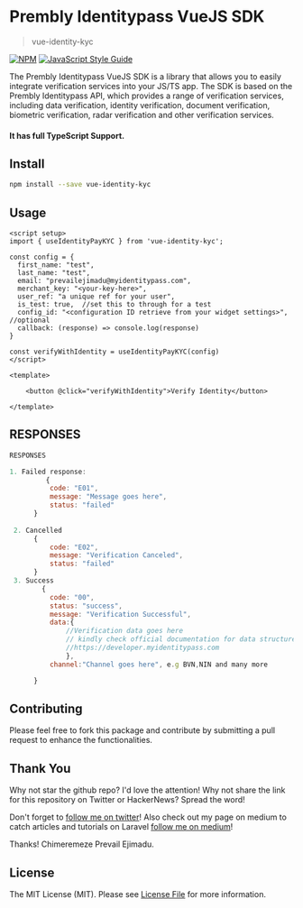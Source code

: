 # Prembly Identitypass VueJS SDK
> vue-identity-kyc

[![NPM](https://img.shields.io/npm/v/vue-identity-kyc.svg)](https://www.npmjs.com/package/vue-identity-kyc) [![JavaScript Style Guide](https://img.shields.io/badge/code_style-standard-brightgreen.svg)](https://standardjs.com)

The Prembly Identitypass VueJS SDK is a library that allows you to easily integrate verification services into your JS/TS app. The SDK is based on the Prembly Identitypass API, which provides a range of verification services, including data verification, identity verification, document verification, biometric verification, radar verification and other verification services.

#### It has full TypeScript Support.



## Install

```bash
npm install --save vue-identity-kyc
```

## Usage

```vue
<script setup>
import { useIdentityPayKYC } from 'vue-identity-kyc';

const config = {
  first_name: "test",
  last_name: "test",
  email: "prevailejimadu@myidentitypass.com",
  merchant_key: "<your-key-here>",
  user_ref: "a unique ref for your user",
  is_test: true,  //set this to through for a test
  config_id: "<configuration ID retrieve from your widget settings>", //optional
  callback: (response) => console.log(response)
}

const verifyWithIdentity = useIdentityPayKYC(config)
</script>

<template>

    <button @click="verifyWithIdentity">Verify Identity</button>

</template>
```

## RESPONSES
```js
RESPONSES

1. Failed response:
         {
          code: "E01",
          message: "Message goes here",
          status: "failed"
      }
      
 2. Cancelled
      {
          code: "E02",
          message: "Verification Canceled",
          status: "failed"
      } 
 3. Success
        {
          code: "00",
          status: "success",
          message: "Verification Successful",
          data:{
              //Verification data goes here
              // kindly check official documentation for data structure for each channel
              //https://developer.myidentitypass.com
              },
          channel:"Channel goes here", e.g BVN,NIN and many more

      }
 ```      
## Contributing

Please feel free to fork this package and contribute by submitting a pull request to enhance the functionalities.

## Thank You

Why not star the github repo? I'd love the attention! Why not share the link for this repository on Twitter or HackerNews? Spread the word!

Don't forget to [follow me on twitter](https://twitter.com/EjimaduPrevail)!
Also check out my page on medium to catch articles and tutorials on Laravel [follow me on medium](https://medium.com/@prevailexcellent)!

Thanks!
Chimeremeze Prevail Ejimadu.

## License

The MIT License (MIT). Please see [License File](LICENSE.md) for more information.